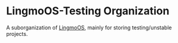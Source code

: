 # LingmoOS-Testing Organization
A suborganization of [LingmoOS](https://github.com/LingmoOS), mainly for storing testing/unstable projects.
